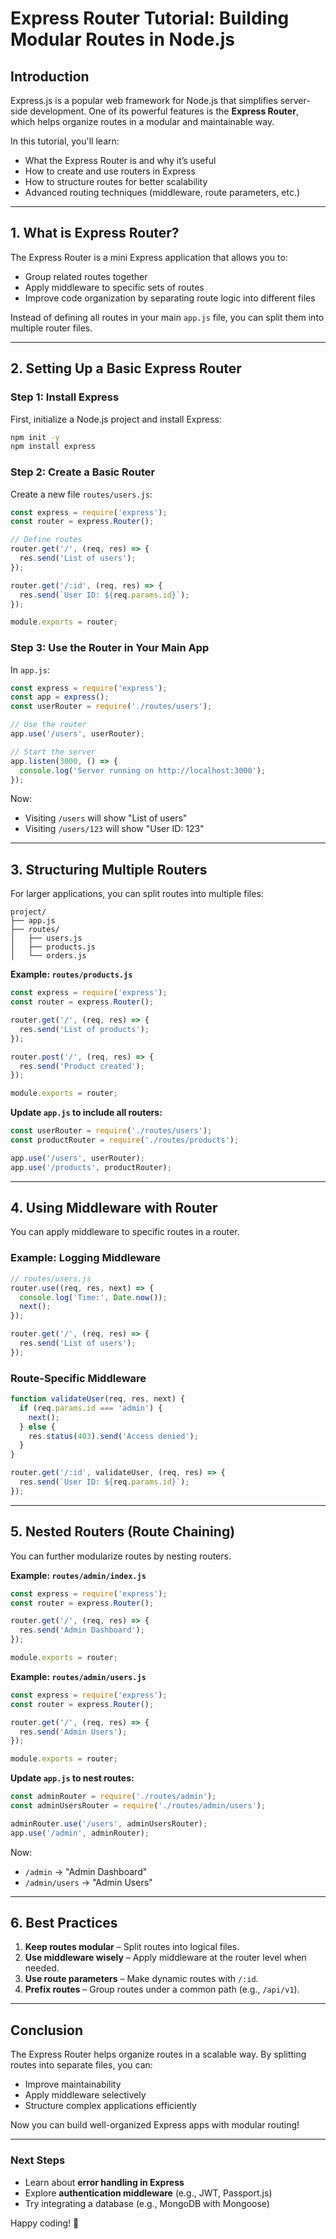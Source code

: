 # **Express Router Tutorial: Building Modular Routes in Node.js**

## **Introduction**
Express.js is a popular web framework for Node.js that simplifies server-side development. One of its powerful features is the **Express Router**, which helps organize routes in a modular and maintainable way.

In this tutorial, you'll learn:
- What the Express Router is and why it’s useful
- How to create and use routers in Express
- How to structure routes for better scalability
- Advanced routing techniques (middleware, route parameters, etc.)

---

## **1. What is Express Router?**
The Express Router is a mini Express application that allows you to:
- Group related routes together
- Apply middleware to specific sets of routes
- Improve code organization by separating route logic into different files

Instead of defining all routes in your main `app.js` file, you can split them into multiple router files.

---

## **2. Setting Up a Basic Express Router**
### **Step 1: Install Express**
First, initialize a Node.js project and install Express:
```bash
npm init -y
npm install express
```

### **Step 2: Create a Basic Router**
Create a new file `routes/users.js`:
```javascript
const express = require('express');
const router = express.Router();

// Define routes
router.get('/', (req, res) => {
  res.send('List of users');
});

router.get('/:id', (req, res) => {
  res.send(`User ID: ${req.params.id}`);
});

module.exports = router;
```

### **Step 3: Use the Router in Your Main App**
In `app.js`:
```javascript
const express = require('express');
const app = express();
const userRouter = require('./routes/users');

// Use the router
app.use('/users', userRouter);

// Start the server
app.listen(3000, () => {
  console.log('Server running on http://localhost:3000');
});
```

Now:
- Visiting `/users` will show "List of users"
- Visiting `/users/123` will show "User ID: 123"

---

## **3. Structuring Multiple Routers**
For larger applications, you can split routes into multiple files:
```
project/
├── app.js
├── routes/
│   ├── users.js
│   ├── products.js
│   └── orders.js
```

**Example: `routes/products.js`**
```javascript
const express = require('express');
const router = express.Router();

router.get('/', (req, res) => {
  res.send('List of products');
});

router.post('/', (req, res) => {
  res.send('Product created');
});

module.exports = router;
```

**Update `app.js` to include all routers:**
```javascript
const userRouter = require('./routes/users');
const productRouter = require('./routes/products');

app.use('/users', userRouter);
app.use('/products', productRouter);
```

---

## **4. Using Middleware with Router**
You can apply middleware to specific routes in a router.

### **Example: Logging Middleware**
```javascript
// routes/users.js
router.use((req, res, next) => {
  console.log('Time:', Date.now());
  next();
});

router.get('/', (req, res) => {
  res.send('List of users');
});
```

### **Route-Specific Middleware**
```javascript
function validateUser(req, res, next) {
  if (req.params.id === 'admin') {
    next();
  } else {
    res.status(403).send('Access denied');
  }
}

router.get('/:id', validateUser, (req, res) => {
  res.send(`User ID: ${req.params.id}`);
});
```

---

## **5. Nested Routers (Route Chaining)**
You can further modularize routes by nesting routers.

**Example: `routes/admin/index.js`**
```javascript
const express = require('express');
const router = express.Router();

router.get('/', (req, res) => {
  res.send('Admin Dashboard');
});

module.exports = router;
```

**Example: `routes/admin/users.js`**
```javascript
const express = require('express');
const router = express.Router();

router.get('/', (req, res) => {
  res.send('Admin Users');
});

module.exports = router;
```

**Update `app.js` to nest routes:**
```javascript
const adminRouter = require('./routes/admin');
const adminUsersRouter = require('./routes/admin/users');

adminRouter.use('/users', adminUsersRouter);
app.use('/admin', adminRouter);
```

Now:
- `/admin` → "Admin Dashboard"
- `/admin/users` → "Admin Users"

---

## **6. Best Practices**
1. **Keep routes modular** – Split routes into logical files.
2. **Use middleware wisely** – Apply middleware at the router level when needed.
3. **Use route parameters** – Make dynamic routes with `/:id`.
4. **Prefix routes** – Group routes under a common path (e.g., `/api/v1`).

---

## **Conclusion**
The Express Router helps organize routes in a scalable way. By splitting routes into separate files, you can:
- Improve maintainability
- Apply middleware selectively
- Structure complex applications efficiently

Now you can build well-organized Express apps with modular routing!

---

### **Next Steps**
- Learn about **error handling in Express**
- Explore **authentication middleware** (e.g., JWT, Passport.js)
- Try integrating a database (e.g., MongoDB with Mongoose)

Happy coding! 🚀